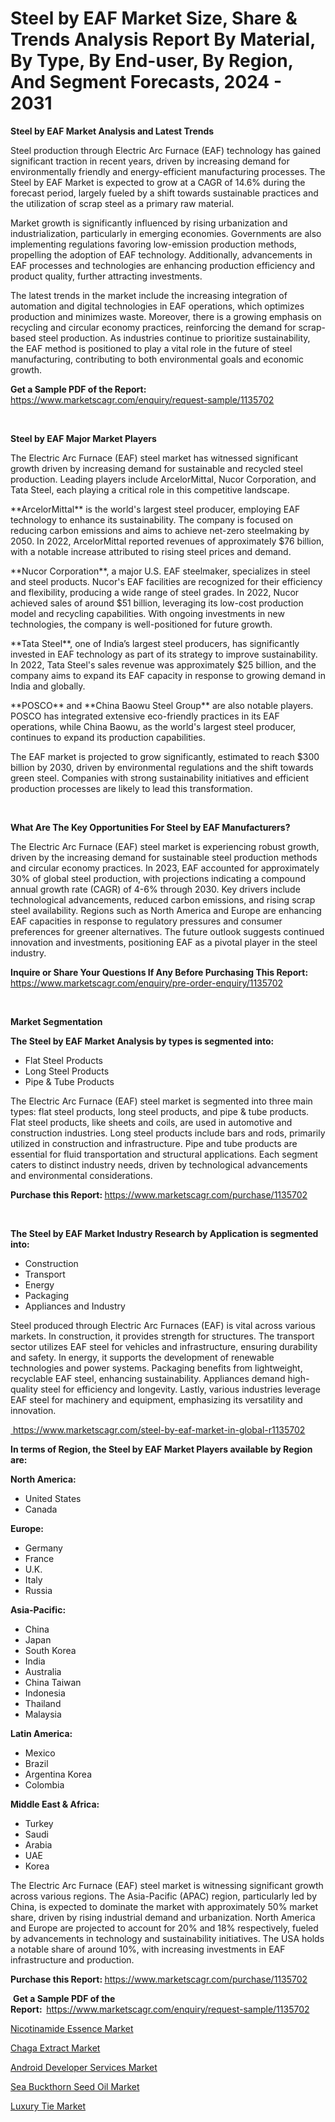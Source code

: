 <p><h1>Steel by EAF Market Size, Share & Trends Analysis Report By Material, By Type, By End-user, By Region, And Segment Forecasts, 2024 - 2031</h1></p><p><strong>Steel by EAF Market Analysis and Latest Trends</strong></p>
<p><p>Steel production through Electric Arc Furnace (EAF) technology has gained significant traction in recent years, driven by increasing demand for environmentally friendly and energy-efficient manufacturing processes. The Steel by EAF Market is expected to grow at a CAGR of 14.6% during the forecast period, largely fueled by a shift towards sustainable practices and the utilization of scrap steel as a primary raw material. </p><p>Market growth is significantly influenced by rising urbanization and industrialization, particularly in emerging economies. Governments are also implementing regulations favoring low-emission production methods, propelling the adoption of EAF technology. Additionally, advancements in EAF processes and technologies are enhancing production efficiency and product quality, further attracting investments.</p><p>The latest trends in the market include the increasing integration of automation and digital technologies in EAF operations, which optimizes production and minimizes waste. Moreover, there is a growing emphasis on recycling and circular economy practices, reinforcing the demand for scrap-based steel production. As industries continue to prioritize sustainability, the EAF method is positioned to play a vital role in the future of steel manufacturing, contributing to both environmental goals and economic growth.</p></p>
<p><strong>Get a Sample PDF of the Report:&nbsp;</strong> <a href="https://www.marketscagr.com/enquiry/request-sample/1135702?utm_campaign=1261&utm_medium=2&utm_source=Github&utm_content=ia&utm_term=09102024&utm_id=steel-by-eaf">https://www.marketscagr.com/enquiry/request-sample/1135702</a></p>
<p>&nbsp;</p>
<p><strong>Steel by EAF Major Market Players</strong></p>
<p><p>The Electric Arc Furnace (EAF) steel market has witnessed significant growth driven by increasing demand for sustainable and recycled steel production. Leading players include ArcelorMittal, Nucor Corporation, and Tata Steel, each playing a critical role in this competitive landscape.</p><p>**ArcelorMittal** is the world's largest steel producer, employing EAF technology to enhance its sustainability. The company is focused on reducing carbon emissions and aims to achieve net-zero steelmaking by 2050. In 2022, ArcelorMittal reported revenues of approximately $76 billion, with a notable increase attributed to rising steel prices and demand.</p><p>**Nucor Corporation**, a major U.S. EAF steelmaker, specializes in steel and steel products. Nucor's EAF facilities are recognized for their efficiency and flexibility, producing a wide range of steel grades. In 2022, Nucor achieved sales of around $51 billion, leveraging its low-cost production model and recycling capabilities. With ongoing investments in new technologies, the company is well-positioned for future growth.</p><p>**Tata Steel**, one of India’s largest steel producers, has significantly invested in EAF technology as part of its strategy to improve sustainability. In 2022, Tata Steel's sales revenue was approximately $25 billion, and the company aims to expand its EAF capacity in response to growing demand in India and globally.</p><p>**POSCO** and **China Baowu Steel Group** are also notable players. POSCO has integrated extensive eco-friendly practices in its EAF operations, while China Baowu, as the world's largest steel producer, continues to expand its production capabilities.</p><p>The EAF market is projected to grow significantly, estimated to reach $300 billion by 2030, driven by environmental regulations and the shift towards green steel. Companies with strong sustainability initiatives and efficient production processes are likely to lead this transformation.</p></p>
<p>&nbsp;</p>
<p><strong>What Are The Key Opportunities For Steel by EAF Manufacturers?</strong></p>
<p><p>The Electric Arc Furnace (EAF) steel market is experiencing robust growth, driven by the increasing demand for sustainable steel production methods and circular economy practices. In 2023, EAF accounted for approximately 30% of global steel production, with projections indicating a compound annual growth rate (CAGR) of 4-6% through 2030. Key drivers include technological advancements, reduced carbon emissions, and rising scrap steel availability. Regions such as North America and Europe are enhancing EAF capacities in response to regulatory pressures and consumer preferences for greener alternatives. The future outlook suggests continued innovation and investments, positioning EAF as a pivotal player in the steel industry.</p></p>
<p><strong>Inquire or Share Your Questions If Any Before Purchasing This Report:</strong> <a href="https://www.marketscagr.com/enquiry/pre-order-enquiry/1135702?utm_campaign=1261&utm_medium=2&utm_source=Github&utm_content=ia&utm_term=09102024&utm_id=steel-by-eaf">https://www.marketscagr.com/enquiry/pre-order-enquiry/1135702</a></p>
<p>&nbsp;</p>
<p><strong>Market Segmentation</strong></p>
<p><strong>The Steel by EAF Market Analysis by types is segmented into:</strong></p>
<p><ul><li>Flat Steel Products</li><li>Long Steel Products</li><li>Pipe & Tube Products</li></ul></p>
<p><p>The Electric Arc Furnace (EAF) steel market is segmented into three main types: flat steel products, long steel products, and pipe & tube products. Flat steel products, like sheets and coils, are used in automotive and construction industries. Long steel products include bars and rods, primarily utilized in construction and infrastructure. Pipe and tube products are essential for fluid transportation and structural applications. Each segment caters to distinct industry needs, driven by technological advancements and environmental considerations.</p></p>
<p><strong>Purchase this Report:&nbsp;</strong><a href="https://www.marketscagr.com/purchase/1135702?utm_campaign=1261&utm_medium=2&utm_source=Github&utm_content=ia&utm_term=09102024&utm_id=steel-by-eaf">https://www.marketscagr.com/purchase/1135702</a></p>
<p>&nbsp;</p>
<p><strong>The Steel by EAF Market Industry Research by Application is segmented into:</strong></p>
<p><ul><li>Construction</li><li>Transport</li><li>Energy</li><li>Packaging</li><li>Appliances and Industry</li></ul></p>
<p><p>Steel produced through Electric Arc Furnaces (EAF) is vital across various markets. In construction, it provides strength for structures. The transport sector utilizes EAF steel for vehicles and infrastructure, ensuring durability and safety. In energy, it supports the development of renewable technologies and power systems. Packaging benefits from lightweight, recyclable EAF steel, enhancing sustainability. Appliances demand high-quality steel for efficiency and longevity. Lastly, various industries leverage EAF steel for machinery and equipment, emphasizing its versatility and innovation.</p></p>
<p><a href="https://www.marketscagr.com/steel-by-eaf-market-in-global-r1135702?utm_campaign=1261&utm_medium=2&utm_source=Github&utm_content=ia&utm_term=09102024&utm_id=steel-by-eaf">&nbsp;https://www.marketscagr.com/steel-by-eaf-market-in-global-r1135702</a></p>
<p><strong>In terms of Region, the Steel by EAF Market Players available by Region are:</strong></p>
<p>
    <p> <strong> North America: </strong>
        <ul>
            <li>United States</li>
            <li>Canada</li>
        </ul>
        </p> 
    <p> <strong> Europe: </strong>
        <ul>
            <li>Germany</li>
            <li>France</li>
            <li>U.K.</li>
            <li>Italy</li>
            <li>Russia</li>
        </ul>
        </p> 
    <p> <strong> Asia-Pacific: </strong>
        <ul>
            <li>China</li>
            <li>Japan</li>
            <li>South Korea</li>
            <li>India</li>
            <li>Australia</li>
            <li>China Taiwan</li>
            <li>Indonesia</li>
            <li>Thailand</li>
            <li>Malaysia</li>
        </ul>
        </p> 
    <p> <strong> Latin America: </strong>
        <ul>
            <li>Mexico</li>
            <li>Brazil</li>
            <li>Argentina Korea</li>
            <li>Colombia</li>
        </ul>
        </p> 
    <p> <strong> Middle East & Africa: </strong>
        <ul>
            <li>Turkey</li>
            <li>Saudi</li>
            <li>Arabia</li>
            <li>UAE</li>
            <li>Korea</li>
        </ul>
    </p>
    </p>
<p><p>The Electric Arc Furnace (EAF) steel market is witnessing significant growth across various regions. The Asia-Pacific (APAC) region, particularly led by China, is expected to dominate the market with approximately 50% market share, driven by rising industrial demand and urbanization. North America and Europe are projected to account for 20% and 18% respectively, fueled by advancements in technology and sustainability initiatives. The USA holds a notable share of around 10%, with increasing investments in EAF infrastructure and production.</p></p>
<p><strong>Purchase this Report: </strong><a href="https://www.marketscagr.com/purchase/1135702?utm_campaign=1261&utm_medium=2&utm_source=Github&utm_content=ia&utm_term=09102024&utm_id=steel-by-eaf">https://www.marketscagr.com/purchase/1135702</a></p>
<p>&nbsp;<strong>Get a Sample PDF of the Report:&nbsp;&nbsp;</strong><a href="https://www.marketscagr.com/enquiry/request-sample/1135702?utm_campaign=1261&utm_medium=2&utm_source=Github&utm_content=ia&utm_term=09102024&utm_id=steel-by-eaf">https://www.marketscagr.com/enquiry/request-sample/1135702</a></p>
<p><strong></strong></p>
<p><p><a href="https://www.linkedin.com/pulse/nicotinamide-essence-market-forecasts-trends-impact-analysis-1l6vf?utm_campaign=1261&utm_medium=2&utm_source=Github&utm_content=ia&utm_term=09102024&utm_id=steel-by-eaf">Nicotinamide Essence Market</a></p><p><a href="https://www.linkedin.com/pulse/global-chaga-extract-market-trends-analysis-future-growth-olquf?utm_campaign=1261&utm_medium=2&utm_source=Github&utm_content=ia&utm_term=09102024&utm_id=steel-by-eaf">Chaga Extract Market</a></p><p><a href="https://www.linkedin.com/pulse/pioneering-growth-analyzing-global-android-developer-services-eevce?utm_campaign=1261&utm_medium=2&utm_source=Github&utm_content=ia&utm_term=09102024&utm_id=steel-by-eaf">Android Developer Services Market</a></p><p><a href="https://www.linkedin.com/pulse/sea-buckthorn-seed-oil-industry-sector-market-dynamics-aqcif?utm_campaign=1261&utm_medium=2&utm_source=Github&utm_content=ia&utm_term=09102024&utm_id=steel-by-eaf">Sea Buckthorn Seed Oil Market</a></p><p><a href="https://www.linkedin.com/pulse/global-luxury-tie-market-opportunities-forecast-period-wbvrf?utm_campaign=1261&utm_medium=2&utm_source=Github&utm_content=ia&utm_term=09102024&utm_id=steel-by-eaf">Luxury Tie Market</a></p></p>